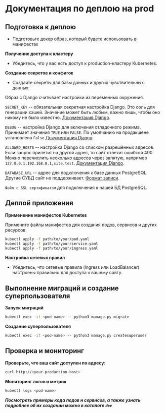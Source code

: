 # Документация по деплою на prod

## Подготовка к деплою

- Подготовьте докер образ, который будете использовать в манифестах

**Получение доступа к кластеру**

- Убедитесь, что у вас есть доступ к production-кластеру Kubernetes.

**Создание секретов и конфигов**

- Создайте секреты для базы данных и других чувствительных данных:

Образ с Django считывает настройки из переменных окружения.

`SECRET_KEY` -- обязательная секретная настройка Django. Это соль для генерации хэшей. Значение может быть любым, важно лишь, чтобы оно никому не было известно. [Документация Django](https://docs.djangoproject.com/en/3.2/ref/settings/#secret-key).

`DEBUG` -- настройка Django для включения отладочного режима. Принимает значения `TRUE` или `FALSE`. По умолчанию на продакшене установлена `False` [Документация Django](https://docs.djangoproject.com/en/3.2/ref/settings/#std:setting-DEBUG).

`ALLOWED_HOSTS` -- настройка Django со списком разрешённых адресов. Если запрос прилетит на другой адрес, то сайт ответит ошибкой 400. Можно перечислить несколько адресов через запятую, например `127.0.0.1,192.168.0.1,site.test`. [Документация Django](https://docs.djangoproject.com/en/3.2/ref/settings/#allowed-hosts).

`DATABASE_URL` -- адрес для подключения к базе данных PostgreSQL. Другие СУБД сайт не поддерживает. [Формат записи](https://github.com/jacobian/dj-database-url#url-schema).

`Файл с SSL сертификатом` для подключения к нашей БД PostgreSQL.

## Деплой приложения

**Применение манифестов Kubernetes**

Примените файлы манифестов для создания подов, сервисов и других ресурсов:
```sh
kubectl apply -f path/to/your/pod.yaml
kubectl apply -f path/to/your/service.yaml
kubectl apply -f path/to/your/ingress.yaml
```

**Настройка сетевых правил**

- Убедитесь, что сетевые правила (Ingress или LoadBalancer) настроены правильно для доступа к вашему сайту.


## Выполнение миграций и создание суперпользователя

**Запуск миграций**

```sh
kubectl exec -it <pod-name> -- python3 manage.py migrate
```

**Создание суперпользователя**

```sh
kubectl exec -it <pod-name> -- python3 manage.py createsuperuser
```

## Проверка и мониторинг

**Проверьте, что ваш сайт доступен по адресу:**

```sh
curl http://<your-production-host>
```

**Мониторинг логов и метрик**

```sh
kubectl logs <pod-name>
```

***Посмотреть примеры кода подов и сервисов, а также узнать подробнее об их создании можно в каталоге `dev`***
